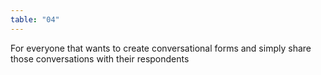 ```yaml
---
table: "04"
---
```

For everyone that wants to create conversational forms and simply share those conversations with their respondents